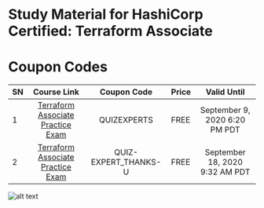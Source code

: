 # Study Material for HashiCorp Certified: Terraform Associate


# Coupon Codes

|SN|Course Link|Coupon Code|Price|Valid Until|
| :------------ |:---------------:| :-----:| :------------ |:---------------:|
|1|[Terraform Associate Practice Exam](https://www.udemy.com/course/hashicorp-certified-terraform-associate-2020/)|QUIZEXPERTS|FREE|September 9, 2020 6:20 PM PDT|
|2|[Terraform Associate Practice Exam](https://www.udemy.com/course/hashicorp-certified-terraform-associate-2020/)|QUIZ-EXPERT_THANKS-U|FREE|September 18, 2020 9:32 AM PDT|



![alt text]()
